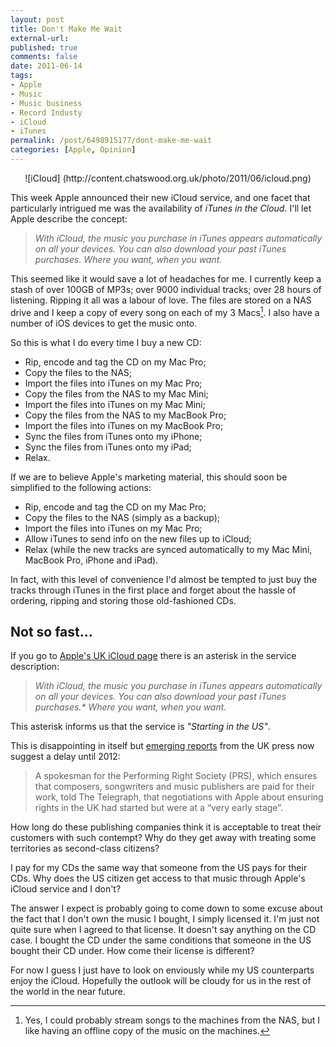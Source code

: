 ```yaml
---
layout: post
title: Don't Make Me Wait
external-url: 
published: true
comments: false
date: 2011-06-14
tags:
- Apple
- Music
- Music business
- Record Industy
- iCloud
- iTunes
permalink: /post/6498915177/dont-make-me-wait
categories: [Apple, Opinion]
---
```


<div style="text-align:center" markdown=1>
![iCloud] (http://content.chatswood.org.uk/photo/2011/06/icloud.png)
</div>

This week Apple announced their new iCloud service, and one facet that particularly intrigued me was the availability of *iTunes in the Cloud*. I'll let Apple describe the concept:

> *With iCloud, the music you purchase in iTunes appears 
> automatically on all your devices. You can also download your 
> past iTunes purchases. Where you want, when you want.*

This seemed like it would save a lot of headaches for me. I currently keep a stash of over 100GB of MP3s; over 9000 individual tracks; over 28 hours of listening. Ripping it all was a labour of love. The files are stored on a NAS drive and I keep a copy of every song on each of my 3 Macs[^1]. I also have a number of iOS devices to get the music onto.

So this is what I do every time I buy a new CD:

* Rip, encode and tag the CD on my Mac Pro;
* Copy the files to the NAS;
* Import the files into iTunes on my Mac Pro;
* Copy the files from the NAS to my Mac Mini;
* Import the files into iTunes on my Mac Mini;
* Copy the files from the NAS to my MacBook Pro;
* Import the files into iTunes on my MacBook Pro;
* Sync the files from iTunes onto my iPhone;
* Sync the files from iTunes onto my iPad;
* Relax.

If we are to believe Apple's marketing material, this should soon be simplified to the following actions:

* Rip, encode and tag the CD on my Mac Pro;
* Copy the files to the NAS (simply as a backup);
* Import the files into iTunes on my Mac Pro;
* Allow iTunes to send info on the new files up to iCloud;
* Relax (while the new tracks are synced automatically to my Mac Mini, MacBook Pro, iPhone and iPad).

In fact, with this level of convenience I'd almost be tempted to just buy the tracks through iTunes in the first place and forget about the hassle of ordering, ripping and storing those old-fashioned CDs.

## Not so fast...

If you go to [Apple's UK iCloud page][iclouduk] there is an asterisk in the service description:

> *With iCloud, the music you purchase in iTunes appears 
> automatically on all your devices. You can also download your 
> past iTunes purchases.\* Where you want, when you want.*

This asterisk informs us that the service is *"Starting in the US"*.

This is disappointing in itself but [emerging reports][telegraph] from the UK press now suggest a delay until 2012: 

> A spokesman for the Performing Right Society (PRS), which ensures that composers, 
> songwriters and music publishers are paid for their work, told The Telegraph, that 
> negotiations with Apple about ensuring rights in the UK had started but were at a 
> “very early stage”.

How long do these publishing companies think it is acceptable to treat their customers with such contempt? Why do they get away with treating some territories as second-class citizens?

I pay for my CDs the same way that someone from the US pays for their CDs. Why does the US citizen get access to that music through Apple's iCloud service and I don't?

The answer I expect is probably going to come down to some excuse about the fact that I don't own the music I bought, I simply licensed it. I'm just not quite sure when I agreed to that license. It doesn't say anything on the CD case. I bought the CD under the same conditions that someone in the US bought their CD under. How come their license is different?

For now I guess I just have to look on enviously while my US counterparts enjoy the iCloud. Hopefully the outlook will be cloudy for us in the rest of the world in the near future.

[iclouduk]: http://www.apple.com/uk/icloud/features/
[telegraph]: http://www.telegraph.co.uk/technology/apple/8565587/Apples-iTunes-in-iCloud-wont-launch-in-the-UK-this-year.html

[^1]: Yes, I could probably stream songs to the machines from the NAS, but I like having an offline copy of the music on the machines.
